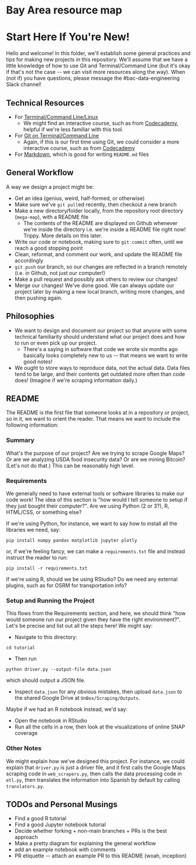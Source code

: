 # Bay Area resource map
# Start Here If You're New!

Hello and welcome! In this folder, we'll establish some general practices and tips for making new projects in this repository. We'll assume that we have a little knowledge of how to use Git and Terminal/Command Line (but it's okay if that's not the case -- we can visit more resources along the way). When (not if) you have questions, please message the #bac-data-engineering Slack channel! 


## Technical Resources
* For [Terminal/Command Line/Linux](https://www.hostinger.com/tutorials/linux-commands)
    * We might find an interactive course, such as from [Codecademy](https://www.codecademy.com/learn/learn-the-command-line), helpful if we're less familiar with this tool.
* For [Git on Terminal/Command Line](https://rogerdudler.github.io/git-guide/)
    * Again, if this is our first time using Git, we could consider a more interactive course, such as from [Codecademy](https://www.codecademy.com/learn/learn-git)
* For [Markdown](https://www.markdownguide.org/cheat-sheet/), which is good for writing `README.md` files


## General Workflow 
A way we design a project might be:
* Get an idea (genius, weird, half-formed, or otherwise)
* Make sure we've `git pull`ed recently, then checkout a new branch
* Make a new directory/folder locally, from the repository root directory (`mega-map`), with a README file
    * The contents of the README are displayed on Github whenever we're inside the directory i.e. we're inside a README file right now! Trippy. More details on this later.
* Write our code or notebook, making sure to `git commit` often, until we reach a good stopping point
* Clean, reformat, and comment our work, and update the README file accordingly
* `git push` our branch, so our changes are reflected in a branch remotely (i.e. in Github, not just our computer!)
* Make a pull request and possibly ask others to review our changes!
* Merge our changes! We've done good. We can always update our project later by making a new local branch, writing more changes, and then pushing again.

## Philosophies
* We want to design and document our project so that anyone with some technical familiarity should understand what our project does and how to run or even pick up our project.
    * There's a saying in software that code we wrote six months ago basically looks completely new to us -- that means we want to write good notes!
* We ought to store ways to reproduce data, not the actual data. Data files tend to be large, and their contents get outdated more often than code does! (Imagine if we're scraping information daily.)


## README
The README is the first file that someone looks at in a repository or project, so in it, we want to orient the reader. That means we want to include the following information:

### Summary
What's the purpose of our project? Are we trying to scrape Google Maps? Or are we analyzing USDA food insecurity data? Or are we mining Bitcoin? (Let's not do that.) This can be reasonably high level.

### Requirements
We generally need to have external tools or software libraries to make our code work! The idea of this section is "how would I tell someone to setup if they just bought their computer?". Are we using Python (2 or 3?), R, HTML/CSS, or something else? 

If we're using Python, for instance, we want to say how to install all the libraries we need, say:
```
pip install numpy pandas matplotlib jupyter plotly
```
or, if we're feeling fancy, we can make a `requirements.txt` file and instead instruct the reader to run:
```
pip install -r requirements.txt
```

If we're using R, should we be using RStudio? Do we need any external plugins, such as for OSRM for transportation info?


### Setup and Running the Project
This flows from the Requirements section, and here, we should think "how would someone run our project given they have the right environment?". Let's be precise and list out all the steps here! We might say:
* Navigate to this directory:
```
cd tutorial
```
* Then run
```
python driver.py --output-file data.json
```
which should output a JSON file.
* Inspect `data.json` for any obvious mistakes, then upload `data.json` to the shared Google Drive at `UnBox/Scraping/Outputs`.

Maybe if we had an R notebook instead, we'd say:
* Open the notebook in RStudio
* Run all the cells in a row, then look at the visualizations of online SNAP coverage

### Other Notes
We might explain how we've designed this project. For instance, we could explain that `driver.py` is just a driver file, and it first calls the Google Maps scraping code in `web_scrapers.py`, then calls the data processing code in `etl.py`, then translates the information into Spanish by default by calling `translators.py`.



## TODOs and Personal Musings
* Find a good R tutorial
* Find a good Jupyter notebook tutorial
* Decide whether forking + non-main branches + PRs is the best approach
* Make a pretty diagram for explaining the general workflow
* add an example notebook with comments
* PR etiquette -- attach an example PR to this README (woah, inception)
